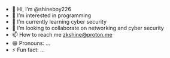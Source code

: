 - 👋 Hi, I’m @shineboy226
- 👀 I’m interested in programming 
- 🌱 I’m currently learning cyber security 
- 💞️ I’m looking to collaborate on networking and cyber security 
- 📫 How to reach me zkshine@proton.me
- 😄 Pronouns: ...
- ⚡ Fun fact: ...

<!---
shineboy226/shineboy226 is a ✨ special ✨ repository because its `README.md` (this file) appears on your GitHub profile.
You can click the Preview link to take a look at your changes.
--->
